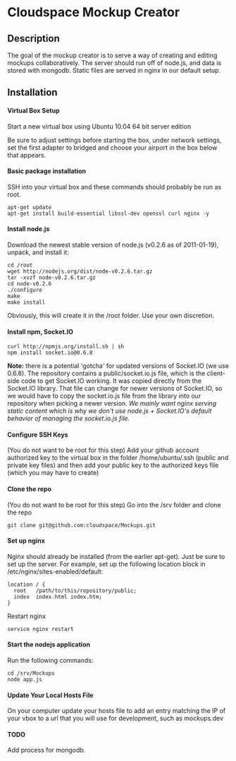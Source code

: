 
# Cloudspace Mockup Creator

## Description

The goal of the mockup creator is to serve a way of creating and editing mockups collaboratively. The server should run off of node.js, and data is stored with mongodb. Static files are served in nginx in our default setup.
  

## Installation

#### Virtual Box Setup

Start a new virtual box using Ubuntu 10.04 64 bit server edition

Be sure to adjust settings before starting the box, under network settings, set the first adapter to bridged and choose your airport in the box below that appears.

#### Basic package installation

SSH into your virtual box and these commands should probably be run as root.

    apt-get update
    apt-get install build-essential libssl-dev openssl curl nginx -y

#### Install node.js

Download the newest stable version of node.js (v0.2.6 as of 2011-01-19), unpack, and install it:

    cd /root
    wget http://nodejs.org/dist/node-v0.2.6.tar.gz
    tar -xvzf node-v0.2.6.tar.gz
    cd node-v0.2.6
    ./configure
    make
    make install

Obviously, this will create it in the /root folder. Use your own discretion.

#### Install npm, Socket.IO

    curl http://npmjs.org/install.sh | sh
    npm install socket.io@0.6.8

**Note:** there is a potential 'gotcha' for updated versions of Socket.IO (we use 0.6.8). The repository contains a public/socket.io.js file, which is the client-side code to get Socket.IO working. It was copied directly from the Socket.IO library. That file can change for newer versions of Socket.IO, so we would have to copy the socket.io.js file from the library into our repository when picking a newer version. *We mainly want nginx serving static content which is why we don't use node.js + Socket.IO's default behavior of managing the socket.io.js file.*

#### Configure SSH Keys

(You do not want to be root for this step)
Add your github account authorized key to the virtual box in the folder /home/ubuntu/.ssh (public and private key files) and then add your public key to the authorized keys file (which you may have to create)

#### Clone the repo

(You do not want to be root for this step)
Go into the /srv folder and clone the repo

    git clone git@github.com:cloudspace/Mockups.git 

#### Set up nginx

Nginx should already be installed (from the earlier apt-get). Just be sure to set up the server. For example, set up the following location block in /etc/nginx/sites-enabled/default:

    location / { 
      root   /path/to/this/repository/public;
      index  index.html index.htm;
    }

Restart nginx

    service nginx restart

#### Start the nodejs application

Run the following commands:

    cd /srv/Mockups
    node app.js

#### Update Your Local Hosts File

On your computer update your hosts file to add an entry matching the IP of your vbox to a url that you will use for development, such as mockups.dev
#### TODO

Add process for mongodb.

